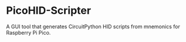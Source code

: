 # PicoHID-Scripter
A GUI tool that generates CircuitPython HID scripts from mnemonics for Raspberry Pi Pico.
